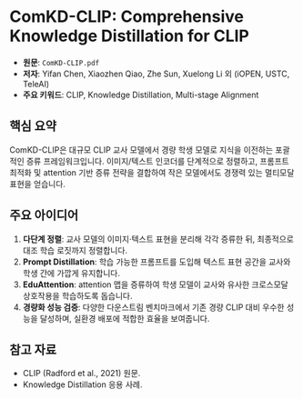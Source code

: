 # ComKD-CLIP: Comprehensive Knowledge Distillation for CLIP

- **원문**: `ComKD-CLIP.pdf`
- **저자**: Yifan Chen, Xiaozhen Qiao, Zhe Sun, Xuelong Li 외 (iOPEN, USTC, TeleAI)
- **주요 키워드**: CLIP, Knowledge Distillation, Multi-stage Alignment

## 핵심 요약

ComKD-CLIP은 대규모 CLIP 교사 모델에서 경량 학생 모델로 지식을 이전하는 포괄적인 증류 프레임워크입니다. 이미지/텍스트 인코더를 단계적으로 정렬하고, 프롬프트 최적화 및 attention 기반 증류 전략을 결합하여 작은 모델에서도 경쟁력 있는 멀티모달 표현을 얻습니다.

## 주요 아이디어

1. **다단계 정렬**: 교사 모델의 이미지·텍스트 표현을 분리해 각각 증류한 뒤, 최종적으로 대조 학습 로짓까지 정렬합니다.
2. **Prompt Distillation**: 학습 가능한 프롬프트를 도입해 텍스트 표현 공간을 교사와 학생 간에 가깝게 유지합니다.
3. **EduAttention**: attention 맵을 증류하여 학생 모델이 교사와 유사한 크로스모달 상호작용을 학습하도록 돕습니다.
4. **경량화 성능 검증**: 다양한 다운스트림 벤치마크에서 기존 경량 CLIP 대비 우수한 성능을 달성하며, 실환경 배포에 적합한 효율을 보여줍니다.

## 참고 자료

- CLIP (Radford et al., 2021) 원문.
- Knowledge Distillation 응용 사례.
